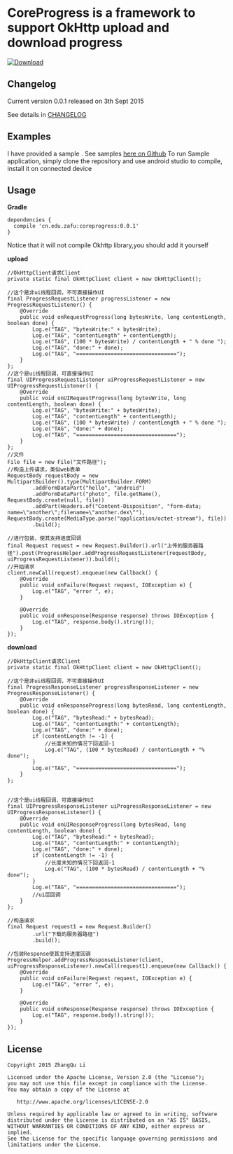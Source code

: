 CoreProgress is a framework to support OkHttp upload and download progress
====================================

[ ![Download](https://api.bintray.com/packages/lizhangqu/maven/coreprogress/images/download.svg) ](https://bintray.com/lizhangqu/maven/coreprogress/_latestVersion)

Changelog
---------

Current version 0.0.1 released on 3th Sept 2015

See details in [CHANGELOG](https://github.com/lizhangqu/CoreProgress/blob/master/CHANGELOG.md)



Examples
--------

I have provided a sample .
See samples [here on Github](https://github.com/lizhangqu/CoreProgress/tree/master/sample)
To run Sample application, simply clone the repository and use android studio to compile,  install it on connected device



Usage
-----


**Gradle**

```
dependencies {
  compile 'cn.edu.zafu:coreprogress:0.0.1'
}
```

Notice that it will not compile Okhttp library,you should add it yourself

**upload**

```
//OkHttpClient请求Client
private static final OkHttpClient client = new OkHttpClient();

//这个是非ui线程回调，不可直接操作UI
final ProgressRequestListener progressListener = new ProgressRequestListener() {
	@Override
	public void onRequestProgress(long bytesWrite, long contentLength, boolean done) {
		Log.e("TAG", "bytesWrite:" + bytesWrite);
		Log.e("TAG", "contentLength" + contentLength);
		Log.e("TAG", (100 * bytesWrite) / contentLength + " % done ");
		Log.e("TAG", "done:" + done);
		Log.e("TAG", "================================");
	}
};
//这个是ui线程回调，可直接操作UI
final UIProgressRequestListener uiProgressRequestListener = new UIProgressRequestListener() {
	@Override
	public void onUIRequestProgress(long bytesWrite, long contentLength, boolean done) {
		Log.e("TAG", "bytesWrite:" + bytesWrite);
		Log.e("TAG", "contentLength" + contentLength);
		Log.e("TAG", (100 * bytesWrite) / contentLength + " % done ");
		Log.e("TAG", "done:" + done);
		Log.e("TAG", "================================");
	}
};
//文件
File file = new File("文件路径");
//构造上传请求，类似web表单
RequestBody requestBody = new MultipartBuilder().type(MultipartBuilder.FORM)
		.addFormDataPart("hello", "android")
		.addFormDataPart("photo", file.getName(), RequestBody.create(null, file))
		.addPart(Headers.of("Content-Disposition", "form-data; name=\"another\";filename=\"another.dex\""), RequestBody.create(MediaType.parse("application/octet-stream"), file))
		.build();

//进行包装，使其支持进度回调
final Request request = new Request.Builder().url("上传的服务器路径").post(ProgressHelper.addProgressRequestListener(requestBody, uiProgressRequestListener)).build();
//开始请求
client.newCall(request).enqueue(new Callback() {
	@Override
	public void onFailure(Request request, IOException e) {
		Log.e("TAG", "error ", e);
	}

	@Override
	public void onResponse(Response response) throws IOException {
		Log.e("TAG", response.body().string());
	}
});
```

**download**

```
//OkHttpClient请求Client
private static final OkHttpClient client = new OkHttpClient();

//这个是非ui线程回调，不可直接操作UI
final ProgressResponseListener progressResponseListener = new ProgressResponseListener() {
	@Override
	public void onResponseProgress(long bytesRead, long contentLength, boolean done) {
		Log.e("TAG", "bytesRead:" + bytesRead);
		Log.e("TAG", "contentLength:" + contentLength);
		Log.e("TAG", "done:" + done);
		if (contentLength != -1) {
			//长度未知的情况下回返回-1
			Log.e("TAG", (100 * bytesRead) / contentLength + "% done");
		}
		Log.e("TAG", "================================");
	}
};


//这个是ui线程回调，可直接操作UI
final UIProgressResponseListener uiProgressResponseListener = new UIProgressResponseListener() {
	@Override
	public void onUIResponseProgress(long bytesRead, long contentLength, boolean done) {
		Log.e("TAG", "bytesRead:" + bytesRead);
		Log.e("TAG", "contentLength:" + contentLength);
		Log.e("TAG", "done:" + done);
		if (contentLength != -1) {
			//长度未知的情况下回返回-1
			Log.e("TAG", (100 * bytesRead) / contentLength + "% done");
		}
		Log.e("TAG", "================================");
		//ui层回调
	}
};

//构造请求
final Request request1 = new Request.Builder()
		.url("下载的服务器路径")
		.build();

//包装Response使其支持进度回调
ProgressHelper.addProgressResponseListener(client, uiProgressResponseListener).newCall(request1).enqueue(new Callback() {
	@Override
	public void onFailure(Request request, IOException e) {
		Log.e("TAG", "error ", e);
	}

	@Override
	public void onResponse(Response response) throws IOException {
		Log.e("TAG", response.body().string());
	}
});
```

## License

    Copyright 2015 ZhangQu Li

    Licensed under the Apache License, Version 2.0 (the "License");
    you may not use this file except in compliance with the License.
    You may obtain a copy of the License at

       http://www.apache.org/licenses/LICENSE-2.0

    Unless required by applicable law or agreed to in writing, software
    distributed under the License is distributed on an "AS IS" BASIS,
    WITHOUT WARRANTIES OR CONDITIONS OF ANY KIND, either express or implied.
    See the License for the specific language governing permissions and
    limitations under the License.

